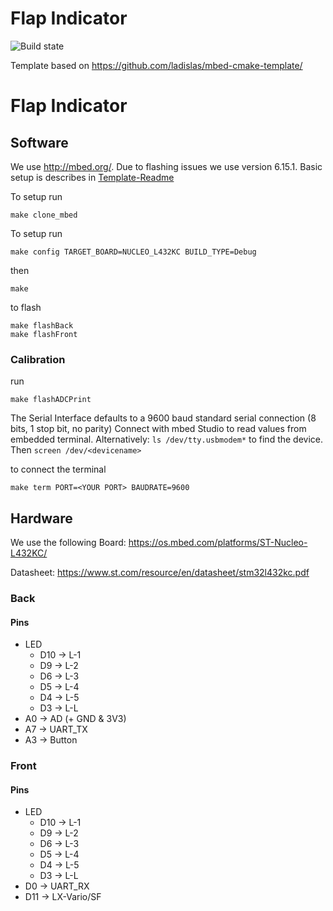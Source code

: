 # Flap Indicator

![Build state](https://github.com/bkolb/FlapIndicator-mbed/actions/workflows/build.yml/badge.svg?event=push)



Template based on https://github.com/ladislas/mbed-cmake-template/
# Flap Indicator

## Software
We use http://mbed.org/. Due to flashing issues we use version 6.15.1. Basic setup is describes in [Template-Readme](Template-Readme.md)

To setup run
```
make clone_mbed
```

To setup run
```
make config TARGET_BOARD=NUCLEO_L432KC BUILD_TYPE=Debug
```
then
```
make
```
to flash
```
make flashBack
make flashFront
```

### Calibration
run 
```
make flashADCPrint
```

The Serial Interface defaults to a 9600 baud standard serial connection (8 bits, 1 stop bit, no parity)
Connect with mbed Studio to read values from embedded terminal.
Alternatively:
`ls /dev/tty.usbmodem*` to find the device. Then `screen /dev/<devicename>`

to connect the terminal
```
make term PORT=<YOUR PORT> BAUDRATE=9600
```

## Hardware

We use the following Board: https://os.mbed.com/platforms/ST-Nucleo-L432KC/

Datasheet: https://www.st.com/resource/en/datasheet/stm32l432kc.pdf


### Back
#### Pins
* LED
  * D10 -> L-1
  * D9 -> L-2
  * D6 -> L-3
  * D5 -> L-4
  * D4 -> L-5
  * D3 -> L-L 
* A0 -> AD (+ GND & 3V3)
* A7 -> UART_TX
* A3 -> Button

### Front
#### Pins
* LED
  * D10 -> L-1
  * D9 -> L-2
  * D6 -> L-3
  * D5 -> L-4
  * D4 -> L-5
  * D3 -> L-L 
* D0 -> UART_RX
* D11 -> LX-Vario/SF
